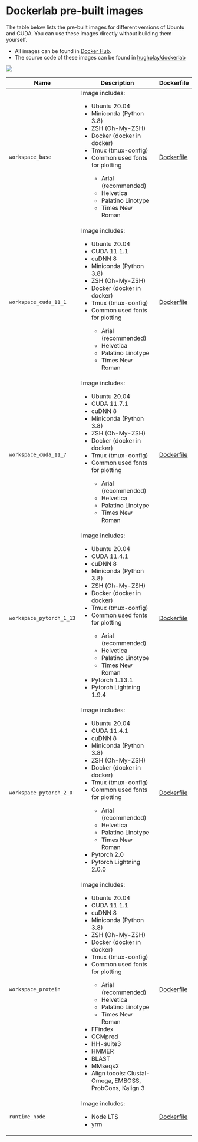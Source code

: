 # Dockerlab pre-built images

The table below lists the pre-built images for different versions of Ubuntu and CUDA. You can use these images directly without building them yourself.


- All images can be found in [Docker Hub](https://hub.docker.com/r/deepbase/dockerlab/tags).
- The source code of these images can be found in [hughplay/dockerlab](https://github.com/hughplay/dockerlab/tree/main/dockerlab/templates)


[![](http://github-actions.40ants.com/hughplay/dockerlab/matrix.svg)](https://github.com/hughplay/dockerlab?only=images-build)


| Name | Description | Dockerfile |
| --- | --- | --- |
| `workspace_base` | Image includes: <ul><li>Ubuntu 20.04</li><li>Miniconda (Python 3.8)</li><li>ZSH (Oh-My-ZSH)</li><li>Docker (docker in docker)</li><li>Tmux (tmux-config)</li><li>Common used fonts for plotting</li><ul><li>Arial (recommended)</li><li>Helvetica</li><li>Palatino Linotype</li><li>Times New Roman</li></ul></ul> | [Dockerfile](workspace_cuda_11_1/Dockerfile) |
| `workspace_cuda_11_1` | Image includes: <ul><li>Ubuntu 20.04</li><li>CUDA 11.1.1</li><li>cuDNN 8</li><li>Miniconda (Python 3.8)</li><li>ZSH (Oh-My-ZSH)</li><li>Docker (docker in docker)</li><li>Tmux (tmux-config)</li><li>Common used fonts for plotting</li><ul><li>Arial (recommended)</li><li>Helvetica</li><li>Palatino Linotype</li><li>Times New Roman</li></ul></ul> | [Dockerfile](workspace_cuda_11_1/Dockerfile) |
| `workspace_cuda_11_7` | Image includes: <ul><li>Ubuntu 20.04</li><li>CUDA 11.7.1</li><li>cuDNN 8</li><li>Miniconda (Python 3.8)</li><li>ZSH (Oh-My-ZSH)</li><li>Docker (docker in docker)</li><li>Tmux (tmux-config)</li><li>Common used fonts for plotting</li><ul><li>Arial (recommended)</li><li>Helvetica</li><li>Palatino Linotype</li><li>Times New Roman</li></ul></ul> | [Dockerfile](workspace_cuda_11_1/Dockerfile) |
| `workspace_pytorch_1_13` | Image includes: <ul><li>Ubuntu 20.04</li><li>CUDA 11.4.1</li><li>cuDNN 8</li><li>Miniconda (Python 3.8)</li><li>ZSH (Oh-My-ZSH)</li><li>Docker (docker in docker)</li><li>Tmux (tmux-config)</li><li>Common used fonts for plotting</li><ul><li>Arial (recommended)</li><li>Helvetica</li><li>Palatino Linotype</li><li>Times New Roman</li></ul><li>Pytorch 1.13.1</li><li>Pytorch Lightning 1.9.4</li></ul> | [Dockerfile](workspace_pytorch_1_13/Dockerfile) |
| `workspace_pytorch_2_0` | Image includes: <ul><li>Ubuntu 20.04</li><li>CUDA 11.4.1</li><li>cuDNN 8</li><li>Miniconda (Python 3.8)</li><li>ZSH (Oh-My-ZSH)</li><li>Docker (docker in docker)</li><li>Tmux (tmux-config)</li><li>Common used fonts for plotting</li><ul><li>Arial (recommended)</li><li>Helvetica</li><li>Palatino Linotype</li><li>Times New Roman</li></ul><li>Pytorch 2.0</li><li>Pytorch Lightning 2.0.0</li></ul> | [Dockerfile](workspace_pytorch_2_0/Dockerfile) |
| `workspace_protein` | Image includes: <ul><li>Ubuntu 20.04</li><li>CUDA 11.1.1</li><li>cuDNN 8</li><li>Miniconda (Python 3.8)</li><li>ZSH (Oh-My-ZSH)</li><li>Docker (docker in docker)</li><li>Tmux (tmux-config)</li><li>Common used fonts for plotting</li><ul><li>Arial (recommended)</li><li>Helvetica</li><li>Palatino Linotype</li><li>Times New Roman</li></ul><li>FFindex</li><li>CCMpred</li><li>HH-suite3</li><li>HMMER</li><li>BLAST</li><li>MMseqs2</li><li>Align toools: Clustal-Omega, EMBOSS, ProbCons, Kalign 3</li></ul> | [Dockerfile](workspace_protein/Dockerfile) |
| `runtime_node` | Image includes: <ul><li>Node LTS</li><li>yrm</li></ul> | [Dockerfile](runtime_node/Dockerfile) |
